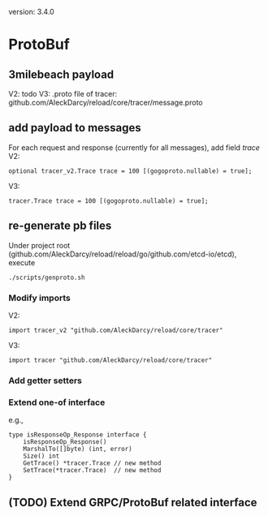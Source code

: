 version: 3.4.0

# ProtoBuf

## 3milebeach payload

V2: todo
V3: .proto file of tracer: github.com/AleckDarcy/reload/core/tracer/message.proto

## add payload to messages

For each request and response (currently for all messages), add field *trace*
V2:
```
optional tracer_v2.Trace trace = 100 [(gogoproto.nullable) = true];
```
V3:
```
tracer.Trace trace = 100 [(gogoproto.nullable) = true];
```

## re-generate pb files

Under project root (github.com/AleckDarcy/reload/reload/go/github.com/etcd-io/etcd), execute

```shell script
./scripts/genproto.sh
```

### Modify imports

V2:
```
import tracer_v2 "github.com/AleckDarcy/reload/core/tracer"
```
V3:
```
import tracer "github.com/AleckDarcy/reload/core/tracer"
```

### Add getter setters

### Extend one-of interface

e.g.,
```
type isResponseOp_Response interface {
	isResponseOp_Response()
	MarshalTo([]byte) (int, error)
	Size() int
	GetTrace() *tracer.Trace // new method
	SetTrace(*tracer.Trace)  // new method
}
```


## (TODO) Extend GRPC/ProtoBuf related interface
